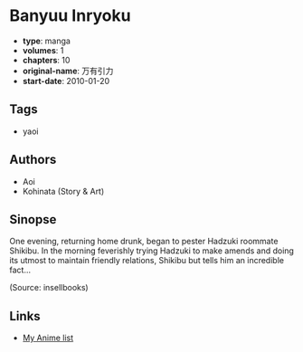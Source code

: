 # Banyuu Inryoku

-   **type**: manga
-   **volumes**: 1
-   **chapters**: 10
-   **original-name**: 万有引力
-   **start-date**: 2010-01-20

## Tags

-   yaoi

## Authors

-   Aoi
-   Kohinata (Story & Art)

## Sinopse

One evening, returning home drunk, began to pester Hadzuki roommate Shikibu. In the morning feverishly trying Hadzuki to make amends and doing its utmost to maintain friendly relations, Shikibu but tells him an incredible fact...

(Source: insellbooks)

## Links

-   [My Anime list](https://myanimelist.net/manga/40399/Banyuu_Inryoku)

